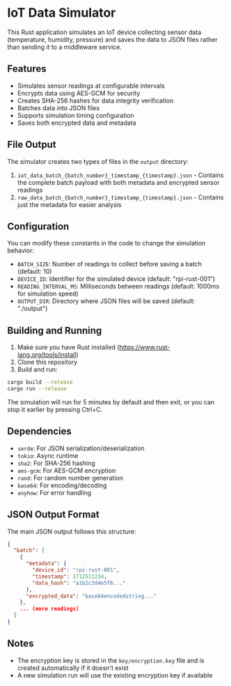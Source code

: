 # IoT Data Simulator

This Rust application simulates an IoT device collecting sensor data (temperature, humidity, pressure) and saves the data to JSON files rather than sending it to a middleware service.

## Features

- Simulates sensor readings at configurable intervals
- Encrypts data using AES-GCM for security
- Creates SHA-256 hashes for data integrity verification
- Batches data into JSON files
- Supports simulation timing configuration
- Saves both encrypted data and metadata

## File Output

The simulator creates two types of files in the `output` directory:

1. `iot_data_batch_{batch_number}_timestamp_{timestamp}.json` - Contains the complete batch payload with both metadata and encrypted sensor readings
2. `raw_data_batch_{batch_number}_timestamp_{timestamp}.json` - Contains just the metadata for easier analysis

## Configuration

You can modify these constants in the code to change the simulation behavior:

- `BATCH_SIZE`: Number of readings to collect before saving a batch (default: 10)
- `DEVICE_ID`: Identifier for the simulated device (default: "rpi-rust-001")
- `READING_INTERVAL_MS`: Milliseconds between readings (default: 1000ms for simulation speed)
- `OUTPUT_DIR`: Directory where JSON files will be saved (default: "./output")

## Building and Running

1. Make sure you have Rust installed (https://www.rust-lang.org/tools/install)
2. Clone this repository
3. Build and run:

```bash
cargo build --release
cargo run --release
```

The simulation will run for 5 minutes by default and then exit, or you can stop it earlier by pressing Ctrl+C.

## Dependencies

- `serde`: For JSON serialization/deserialization
- `tokio`: Async runtime
- `sha2`: For SHA-256 hashing
- `aes-gcm`: For AES-GCM encryption
- `rand`: For random number generation
- `base64`: For encoding/decoding
- `anyhow`: For error handling

## JSON Output Format

The main JSON output follows this structure:

```json
{
  "batch": [
    {
      "metadata": {
        "device_id": "rpi-rust-001",
        "timestamp": 1712511234,
        "data_hash": "a1b2c3d4e5f6..."
      },
      "encrypted_data": "base64encodedstring..."
    },
    ... (more readings)
  ]
}
```

## Notes

- The encryption key is stored in the `key/encryption.key` file and is created automatically if it doesn't exist
- A new simulation run will use the existing encryption key if available